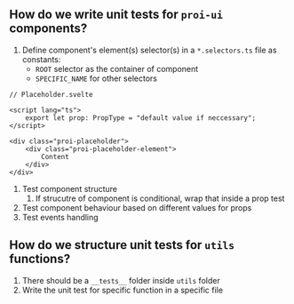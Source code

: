 ## How do we write unit tests for `proi-ui` components?

1. Define component's element(s) selector(s) in a `*.selectors.ts` file as constants:
   - `ROOT` selector as the container of component
   - `SPECIFIC_NAME` for other selectors

```sveltehtml
// Placeholder.svelte

<script lang="ts">
    export let prop: PropType = "default value if neccessary";
</script>

<div class="proi-placeholder">
    <div class="proi-placeholder-element">
        Content
    </div>
</div>
```

1. Test component structure
   1. If strucutre of component is conditional, wrap that inside a prop test
2. Test component behaviour based on different values for props
3. Test events handling

## How do we structure unit tests for `utils` functions?

1. There should be a `__tests__` folder inside `utils` folder
2. Write the unit test for specific function in a specific file
